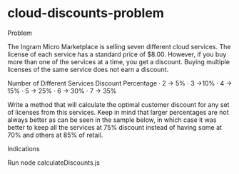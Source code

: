 # cloud-discounts-problem

Problem

The Ingram Micro Marketplace is selling seven different cloud services. The license of each service has a standard price of $8.00. However, if you buy more than one of the services at a time, you get a discount. Buying multiple licenses of the same service does not earn a discount.

Number of Different Services Discount Percentage
· 2 -> 5%
· 3 ->10%
· 4 -> 15%
· 5 -> 25%
· 6 -> 30%
· 7 -> 35%

Write a method that will calculate the optimal customer discount for any set of licenses from this services. Keep in mind that larger percentages are not always better as can be seen in the sample below, in which case it was better to keep all the services at 75% discount instead of having some at 70% and others at 85% of retail.

Indications

Run node calculateDiscounts.js